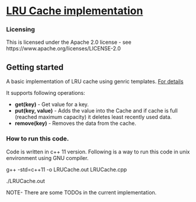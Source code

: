 <h1><a href="https://leetcode.com/problems/lru-cache/">LRU Cache implementation </a></h1>

<h3>Licensing</h3>
This is licensed under the Apache 2.0 license - see https://www.apache.org/licenses/LICENSE-2.0

<h2>Getting started</h2>

A basic implementation of LRU cache using genric templates. <a href="https://en.wikipedia.org/wiki/Cache_replacement_policies#Least_recently_used_(LRU)"> For details</a>

It supports following operations:
- <b>get(key)</b> - Get value for a key.
- <b>put(key, value)</b> - Adds the value into the Cache and if cache is full (reached maximum capacity) it deletes least recently used data.
- <b>remove(key)</b> - Removes the data from the cache.

<h3>How to run this code.</h3>

Code is written in c++ 11 version. Following is a way to run this code in unix environment using GNU compiler.

g++ -std=c++11 -o LRUCache.out LRUCache.cpp

./LRUCache.out

NOTE- There are some TODOs in the current implementation.